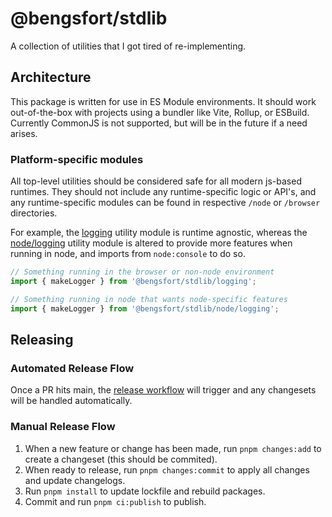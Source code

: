 # @bengsfort/stdlib

A collection of utilities that I got tired of re-implementing.

## Architecture

This package is written for use in ES Module environments. It should work out-of-the-box with projects using a bundler like Vite, Rollup, or ESBuild. Currently CommonJS is not supported, but will be in the future if a need arises.

### Platform-specific modules

All top-level utilities should be considered safe for all modern js-based runtimes. They should not include any runtime-specific logic or API's, and any runtime-specific modules can be found in respective `/node` or `/browser` directories.

For example, the [logging](./lib/logging.ts) utility module is runtime agnostic, whereas the [node/logging](./lib/node/logging.ts) utility module is altered to provide more features when running in node, and imports from `node:console` to do so.

```ts
// Something running in the browser or non-node environment
import { makeLogger } from '@bengsfort/stdlib/logging';

// Something running in node that wants node-specific features
import { makeLogger } from '@bengsfort/stdlib/node/logging';
```

## Releasing

### Automated Release Flow

Once a PR hits main, the [release workflow](./.github/workflows/release.yml) will trigger and any changesets will be handled automatically.

### Manual Release Flow

1. When a new feature or change has been made, run `pnpm changes:add` to create a changeset (this should be commited).
2. When ready to release, run `pnpm changes:commit` to apply all changes and update changelogs.
3. Run `pnpm install` to update lockfile and rebuild packages.
4. Commit and run `pnpm ci:publish` to publish.
